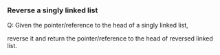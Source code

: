 ### Reverse a singly linked list

Q: Given the pointer/reference to the head of a singly linked list, 

reverse it and return the pointer/reference to the head of reversed linked list.
